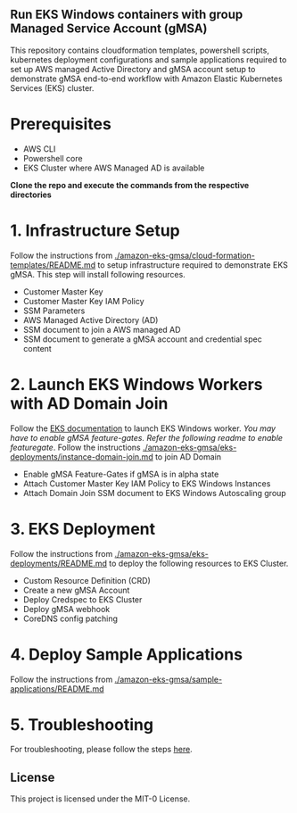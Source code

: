 ## Run EKS Windows containers with group Managed Service Account (gMSA)

This repository contains cloudformation templates, powershell scripts, kubernetes deployment configurations and sample applications required to set up AWS managed Active Directory and gMSA account setup to demonstrate gMSA end-to-end workflow with Amazon Elastic Kubernetes Services (EKS) cluster.

# Prerequisites
* AWS CLI
* Powershell core
* EKS Cluster where AWS Managed AD is available

**Clone the repo and execute the commands from the respective directories**

# 1. Infrastructure Setup
Follow the instructions from [./amazon-eks-gmsa/cloud-formation-templates/README.md](https://github.com/aws-samples/amazon-eks-gmsa/blob/master/cloud-formation-templates/README.md) to setup infrastructure required to demonstrate EKS gMSA. This step will install following resources.
* Customer Master Key
* Customer Master Key IAM Policy
* SSM Parameters
* AWS Managed Active Directory (AD)
* SSM document to join a AWS managed AD
* SSM document to generate a gMSA account and credential spec content

# 2. Launch EKS Windows Workers with AD Domain Join
Follow the [EKS documentation](https://docs.aws.amazon.com/eks/latest/userguide/windows-support.html) to launch EKS Windows worker. *You may have to enable gMSA feature-gates. Refer the following readme to enable featuregate*.
Follow the instructions [./amazon-eks-gmsa/eks-deployments/instance-domain-join.md](https://github.com/aws-samples/amazon-eks-gmsa/blob/master/eks-deployments/instance-domain-join.md) to join AD Domain
* Enable gMSA Feature-Gates if gMSA is in alpha state
* Attach Customer Master Key IAM Policy to EKS Windows Instances
* Attach Domain Join SSM document to EKS Windows Autoscaling group

# 3. EKS Deployment
Follow the instructions from [./amazon-eks-gmsa/eks-deployments/README.md](https://github.com/aws-samples/amazon-eks-gmsa/blob/master/eks-deployments/README.md) to deploy the following resources to EKS Cluster.
* Custom Resource Definition (CRD)
* Create a new gMSA Account 
* Deploy Credspec to EKS Cluster
* Deploy gMSA webhook
* CoreDNS config patching

# 4. Deploy Sample Applications
Follow the instructions from [./amazon-eks-gmsa/sample-applications/README.md](https://github.com/aws-samples/amazon-eks-gmsa/blob/master/sample-applications/README.md)

# 5. Troubleshooting
For troubleshooting, please follow the steps [here](https://docs.microsoft.com/en-us/virtualization/windowscontainers/manage-containers/gmsa-troubleshooting).
 
## License

This project is licensed under the MIT-0 License.
